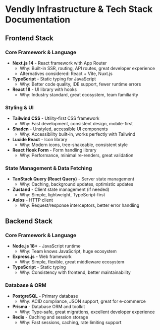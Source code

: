 # Vendly Infrastructure & Tech Stack Documentation

## Frontend Stack

### Core Framework & Language

- **Next.js 14** - React framework with App Router
  - Why: Built-in SSR, routing, API routes, great developer experience
  - Alternatives considered: React + Vite, Nuxt.js
- **TypeScript** - Static typing for JavaScript
  - Why: Better code quality, IDE support, fewer runtime errors
- **React 18** - UI library with hooks
  - Why: Industry standard, great ecosystem, team familiarity

### Styling & UI

- **Tailwind CSS** - Utility-first CSS framework
  - Why: Fast development, consistent design, mobile-first
- **Shadcn** - Unstyled, accessible UI components
  - Why: Accessibility built-in, works perfectly with Tailwind
- **Lucide React** - Icon library
  - Why: Modern icons, tree-shakeable, consistent style
- **React Hook Form** - Form handling library
  - Why: Performance, minimal re-renders, great validation

### State Management & Data Fetching

- **TanStack Query (React Query)** - Server state management
  - Why: Caching, background updates, optimistic updates
- **Zustand** - Client state management (if needed)
  - Why: Simple, lightweight, TypeScript-first
- **Axios** - HTTP client
  - Why: Request/response interceptors, better error handling

## Backend Stack

### Core Framework & Language

- **Node.js 18+** - JavaScript runtime
  - Why: Team knows JavaScript, huge ecosystem
- **Express.js** - Web framework
  - Why: Simple, flexible, great middleware ecosystem
- **TypeScript** - Static typing
  - Why: Consistency with frontend, better maintainability

### Database & ORM

- **PostgreSQL** - Primary database
  - Why: ACID compliance, JSON support, great for e-commerce
- **Prisma** - Database ORM and toolkit
  - Why: Type-safe, great migrations, excellent developer experience
- **Redis** - Caching and session storage
  - Why: Fast sessions, caching, rate limiting support
